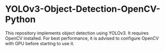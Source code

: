 # YOLOv3-Object-Detection-OpenCV-Python
This repository implements object detection using YOLOv3. It requires OpenCV installed. For best performance, it is advised to configure OpenCV with GPU before starting to use it.
